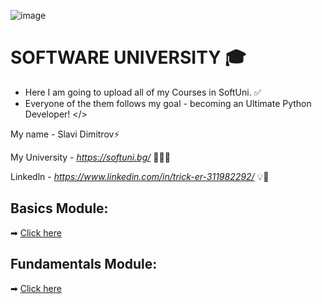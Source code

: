 ![image](https://user-images.githubusercontent.com/68993494/185683680-bcfefe65-88fb-4192-b0b2-ff9130c39487.png)
 # SOFTWARE UNIVERSITY 🎓

* Here I am going to upload all of my Courses in SoftUni. ✅
* Everyone of the them follows my goal - becoming an Ultimate Python Developer! </>

My name - Slavi Dimitrov⚡

My University - *https://softuni.bg/* 🧑🏻‍🎓

Linkedln - *https://www.linkedin.com/in/trick-er-311982292/* 💡🧠

## Basics Module:
➡ [Click here](https://github.com/sldimitrov/SoftUniCourse/tree/main/Basics)

## Fundamentals Module:
➡ [Click here](https://github.com/sldimitrov/SoftUniCourse/tree/main/Fundamentals)
